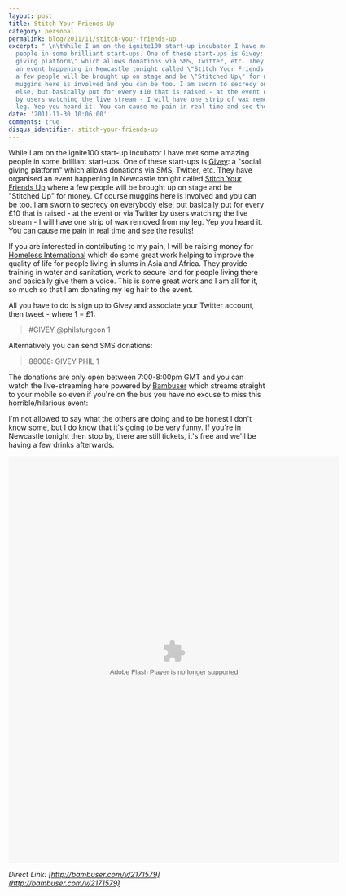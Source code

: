 ```yaml
---
layout: post
title: Stitch Your Friends Up
category: personal
permalink: blog/2011/11/stitch-your-friends-up
excerpt: " \n\tWhile I am on the ignite100 start-up incubator I have met some amazing
  people in some brilliant start-ups. One of these start-ups is Givey: a \"social
  giving platform\" which allows donations via SMS, Twitter, etc. They have organised
  an event happening in Newcastle tonight called \"Stitch Your Friends Up\" where
  a few people will be brought up on stage and be \"Stitched Up\" for money. Of course
  muggins here is involved and you can be too. I am sworn to secrecy on everybody
  else, but basically put for every £10 that is raised - at the event or via Twitter
  by users watching the live stream - I will have one strip of wax removed from my
  leg. Yep you heard it. You can cause me pain in real time and see the results! "
date: '2011-11-30 10:06:00'
comments: true
disqus_identifier: stitch-your-friends-up
---
```


While I am on the ignite100 start-up incubator I have met some amazing people in some brilliant start-ups. One of these start-ups is [Givey](http://www.givey.co.uk/): a "social giving platform" which allows donations via SMS, Twitter, etc. They have organised an event happening in Newcastle tonight called [Stitch Your Friends Up](http://www.eventbrite.com/event/2467179400) where a few people will be brought up on stage and be "Stitched Up" for money. Of course muggins here is involved and you can be too. I am sworn to secrecy on everybody else, but basically put for every £10 that is raised - at the event or via Twitter by users watching the live stream - I will have one strip of wax removed from my leg. Yep you heard it. You can cause me pain in real time and see the results!

If you are interested in contributing to my pain, I will be raising money for [Homeless International](http://www.homeless-international.org/) which do some great work helping to improve the quality of life for people living in slums in Asia and Africa. They provide training in water and sanitation, work to secure land for people living there and basically give them a voice. This is some great work and I am all for it, so much so that I am donating my leg hair to the event.

All you have to do is sign up to Givey and associate your Twitter account, then tweet - where 1 = £1:

<blockquote>#GIVEY @philsturgeon 1</blockquote>

Alternatively you can send SMS donations:

<blockquote>88008: GIVEY PHIL 1</blockquote>

The donations are only open between 7:00-8:00pm GMT and you can watch the live-streaming here powered by [Bambuser](http://bambuser.com/) which streams straight to your mobile so even if you're on the bus you have no excuse to miss this horrible/hilarious event:

I'm not allowed to say what the others are doing and to be honest I don't know some, but I do know that it's going to be very funny. If you're in Newcastle tonight then stop by, there are still tickets, it's free and we'll be having a few drinks afterwards.

<object id="bplayer" classid="clsid:D27CDB6E-AE6D-11cf-96B8-444553540000" width="650" height="800"><embed name="bplayer" src="http://static.bambuser.com/r/player.swf?username=daveerasmus" type="application/x-shockwave-flash" width="650" height="800" allowfullscreen="true" allowscriptaccess="always" wmode="opaque"></embed><param name="movie" value="http://static.bambuser.com/r/player.swf?username=daveerasmus"></param><param name="allowfullscreen" value="true"></param><param name="allowscriptaccess" value="always"></param><param name="wmode" value="opaque"></param></object>

*Direct Link: [http://bambuser.com/v/2171579](http://bambuser.com/v/2171579)*